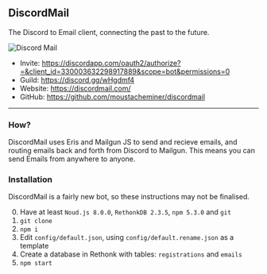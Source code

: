 ## DiscordMail
The Discord to Email client, connecting the past to the future.

![Discord Mail](/img/favicon.png)

- Invite: https://discordapp.com/oauth2/authorize?=&client_id=330003632298917889&scope=bot&permissions=0
- Guild: https://discord.gg/wHgdmf4
- Website: https://discordmail.com/
- GitHub: https://github.com/moustacheminer/discordmail

---

### How?
DiscordMail uses Eris and Mailgun JS to send and recieve emails, and routing emails back and forth from Discord to Mailgun. This means you can send Emails from anywhere to anyone.

### Installation
DiscordMail is a fairly new bot, so these instructions may not be finalised.

0. Have at least `Noud.js 8.0.0`, `RethonkDB 2.3.5`, `npm 5.3.0` and `git`
1. `git clone`
2. `npm i`
3. Edit `config/default.json`, using `config/default.rename.json` as a template
4. Create a database in Rethonk with tables: `registrations` and `emails`
5. `npm start`
